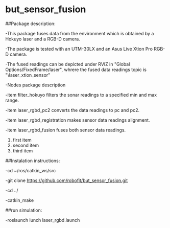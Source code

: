 # but_sensor_fusion


##Package description:

-This package fuses data from the environment which is obtained  by a Hokuyo laser and a RGB-D camera.

-The package is tested with an UTM-30LX  and an Asus Live Xtion Pro RGB-D camera. 

-The fused readings can be depicted under RVIZ in "Global Options/FixedFrame/laser", whrere the fused data readings topic is "\laser_xtion_sensor" 

-Nodes package description

  -item filter_hokuyo filters the sonar readings to a specified min and max range.

  -item laser_rgbd_pc2 converts the data readings to pc and pc2.

  -item laser_rgbd_registration makes sensor data readings alignment.

  -item laser_rgbd_fusion fuses both sensor data readings.

<ol>
  <li>first item</li>
  <li>second item</li>
  <li>third item</li>
</ol>

##Instalation instructions:

-cd ~/ros/catkin_ws/src

-git clone https://github.com/robofit/but_sensor_fusion.git

-cd ../

-catkin_make


##run simulation:

-roslaunch lunch laser_rgbd.launch









